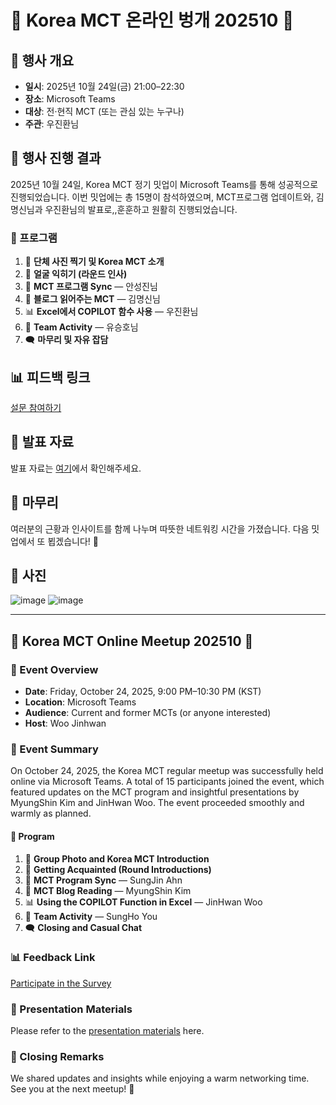 # 🌟 Korea MCT 온라인 벙개 202510 🌟

## 📅 행사 개요

- **일시**: 2025년 10월 24일(금) 21:00–22:30
- **장소**: Microsoft Teams
- **대상**: 전·현직 MCT (또는 관심 있는 누구나)
- **주관**: 우진환님

## 🎉 행사 진행 결과

2025년 10월 24일, Korea MCT 정기 밋업이 Microsoft Teams를 통해 성공적으로 진행되었습니다. 
이번 밋업에는 총 15명이 참석하였으며, MCT프로그램 업데이트와, 김명신님과 우진환님의 발표로,,훈훈하고 원활히 진행되었습니다.

### 📝 프로그램

1. 📸 **단체 사진 찍기 및 Korea MCT 소개**
2. 🤝 **얼굴 익히기 (라운드 인사)**
3. 🔄 **MCT 프로그램 Sync** — 안성진님
4. 📖 **블로그 읽어주는 MCT** — 김명신님
5. 📊 **Excel에서 COPILOT 함수 사용** — 우진환님
6. 🎯 **Team Activity** — 유승호님
7. 🗨️ **마무리 및 자유 잡담**

## 📊 피드백 링크

[설문 참여하기](https://forms.office.com/r/v47c3pm2FJ)

## 📂 발표 자료

발표 자료는 [여기](https://github.com/KoreaMCT/KMCT202510/blob/main/Korea%20MCT%20%EC%98%A8%EB%9D%BC%EC%9D%B8%20%EB%B2%99%EA%B0%9C%20202510%20%EB%B0%9C%ED%91%9C.pdf)에서 확인해주세요.

## 🌙 마무리

여러분의 근황과 인사이트를 함께 나누며 따뜻한 네트워킹 시간을 가졌습니다. 다음 밋업에서 또 뵙겠습니다! 🍁

## 🎉 사진

![image](https://github.com/user-attachments/assets/1d90b4cc-98e5-4ec4-bac1-7f8e22ada451)
![image](https://github.com/user-attachments/assets/bdc6835d-484b-4f42-b6d5-9bcb69eaf989)

---

## 🌟 Korea MCT Online Meetup 202510 🌟

### 📅 Event Overview

- **Date**: Friday, October 24, 2025, 9:00 PM–10:30 PM (KST)
- **Location**: Microsoft Teams
- **Audience**: Current and former MCTs (or anyone interested)
- **Host**: Woo Jinhwan

### 🎉 Event Summary

On October 24, 2025, the Korea MCT regular meetup was successfully held online via Microsoft Teams. A total of 15 participants joined the event, which featured updates on the MCT program and insightful presentations by MyungShin Kim and JinHwan Woo. The event proceeded smoothly and warmly as planned.

#### 📝 Program

1. 📸 **Group Photo and Korea MCT Introduction**
2. 🤝 **Getting Acquainted (Round Introductions)**
3. 🔄 **MCT Program Sync** — SungJin Ahn
4. 📖 **MCT Blog Reading** — MyungShin Kim
5. 📊 **Using the COPILOT Function in Excel** — JinHwan Woo
6. 🎯 **Team Activity** — SungHo You
7. 🗨️ **Closing and Casual Chat**

### 📊 Feedback Link

[Participate in the Survey](https://forms.office.com/r/v47c3pm2FJ)

### 📂 Presentation Materials

Please refer to the [presentation materials](https://github.com/KoreaMCT/KMCT202510/blob/main/Korea%20MCT%20%EC%98%A8%EB%9D%BC%EC%9D%B8%20%EB%B2%99%EA%B0%9C%20202510%20%EB%B0%9C%ED%91%9C.pdf) here.


### 🌙 Closing Remarks

We shared updates and insights while enjoying a warm networking time. See you at the next meetup! 🍁

